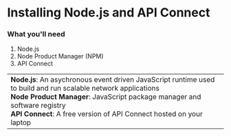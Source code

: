 # Installing Node.js and API Connect


### What you'll need
1. Node.js
2. Node Product Manager (NPM)
3. API Connect

<table>
  <tr><td><b>Node.js</b>: An asychronous event driven JavaScript runtime used to build and run scalable network applications
    <br>
    <b>Node Product Manager</b>: JavaScript package manager and software registry<br>
    <b>API Connect</b>: A free version of API Connect hosted on your laptop</td></tr>
  </table>  

